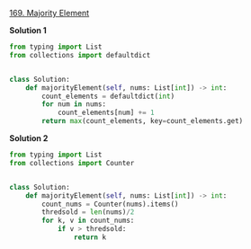 [169. Majority Element](https://leetcode.com/problems/majority-element)


<b>Solution 1</b>


```python
from typing import List
from collections import defaultdict


class Solution:
    def majorityElement(self, nums: List[int]) -> int:
        count_elements = defaultdict(int)
        for num in nums:
            count_elements[num] += 1
        return max(count_elements, key=count_elements.get)

```

<b>Solution 2</b>


```python
from typing import List
from collections import Counter


class Solution:
    def majorityElement(self, nums: List[int]) -> int:
        count_nums = Counter(nums).items()
        thredsold = len(nums)/2
        for k, v in count_nums:
            if v > thredsold:
                return k

```

